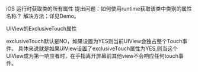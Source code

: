iOS 运行时获取类的所有属性
提出问题：如何使用runtime获取该类中类别的属性名称？
解决方法：详见Demo。

UIView的ExclusiveTouch属性

exclusiveTouch默认是NO，如果设置为YES则当前UIView会独占整个Touch事件。
具体来说就是如果UIView设置了exclusiveTouch属性为YES,则当这个UIView成为第一响应者时，在手指离开屏幕前其他view不会响应任何touch事件。
